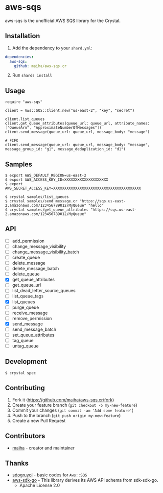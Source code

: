 # aws-sqs

aws-sqs is the unofficial AWS SQS library for the Crystal.

## Installation

1. Add the dependency to your `shard.yml`:

```yaml
dependencies:
  aws-sqs:
    github: maiha/aws-sqs.cr
```

2. Run `shards install`

## Usage

```crystal
require "aws-sqs"

client = Aws::SQS::Client.new("us-east-2", "key", "secret")

client.list_queues
client.get_queue_attributes(queue_url: queue_url, attribute_names: ["QueueArn", "ApproximateNumberOfMessages"])
client.send_message(queue_url: queue_url, message_body: "message")

# FIFO
client.send_message(queue_url: queue_url, message_body: "message", message_group_id: "g1", message_deduplication_id: "d1")
```

## Samples

```console
$ export AWS_DEFAULT_REGION=us-east-2
$ export AWS_ACCESS_KEY_ID=XXXXXXXXXXXXXXXXXXXX
$ export AWS_SECRET_ACCESS_KEY=XXXXXXXXXXXXXXXXXXXXXXXXXXXXXXXXXXXXXXXX

$ crystal samples/list_queues
$ crystal samples/send_message.cr "https://sqs.us-east-2.amazonaws.com/123456789012/MyQueue" "hello"
$ crystal samples/get_queue_attributes "https://sqs.us-east-2.amazonaws.com/123456789012/MyQueue"
```

## API

* [ ] add_permission
* [ ] change_message_visibility
* [ ] change_message_visibility_batch
* [ ] create_queue
* [ ] delete_message
* [ ] delete_message_batch
* [ ] delete_queue
* [x] get_queue_attributes
* [ ] get_queue_url
* [ ] list_dead_letter_source_queues
* [ ] list_queue_tags
* [x] list_queues
* [ ] purge_queue
* [ ] receive_message
* [ ] remove_permission
* [x] send_message
* [ ] send_message_batch
* [ ] set_queue_attributes
* [ ] tag_queue
* [ ] untag_queue

## Development

```console
$ crystal spec
```

## Contributing

1. Fork it (<https://github.com/maiha/aws-sqs.cr/fork>)
2. Create your feature branch (`git checkout -b my-new-feature`)
3. Commit your changes (`git commit -am 'Add some feature'`)
4. Push to the branch (`git push origin my-new-feature`)
5. Create a new Pull Request

## Contributors

- [maiha](https://github.com/maiha) - creator and maintainer

## Thanks

- [sdogruyol](https://github.com/sdogruyol) - basic codes for `Aws::SQS`
- [aws-sdk-go](https://github.com/aws/aws-sdk-go) - This library derives its AWS API schema from sdk-sdk-go.
  - Apache License 2.0
